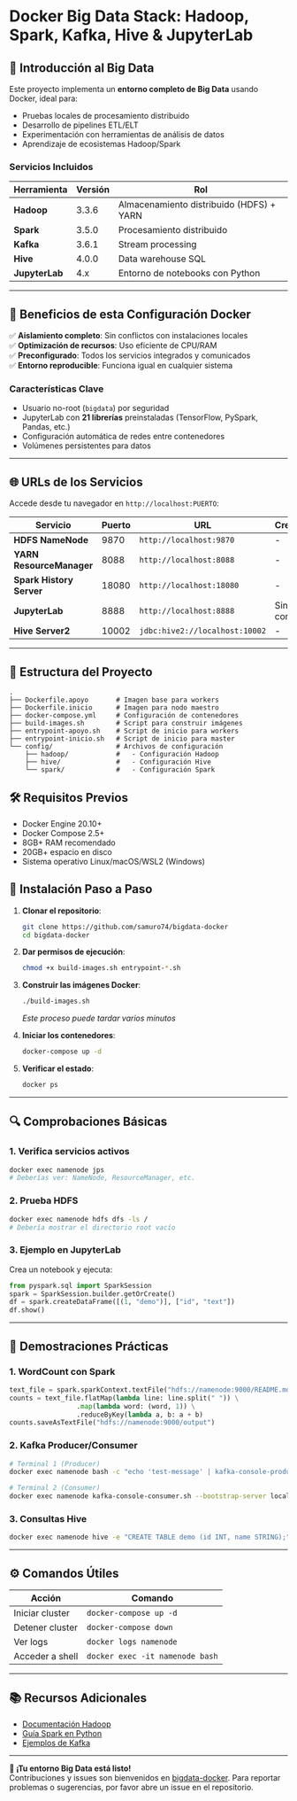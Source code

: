 # **Docker Big Data Stack: Hadoop, Spark, Kafka, Hive & JupyterLab**

## **📌 Introducción al Big Data**
Este proyecto implementa un **entorno completo de Big Data** usando Docker, ideal para:
- Pruebas locales de procesamiento distribuido
- Desarrollo de pipelines ETL/ELT
- Experimentación con herramientas de análisis de datos
- Aprendizaje de ecosistemas Hadoop/Spark

### **Servicios Incluidos**
| Herramienta | Versión | Rol |
|-------------|---------|-----|
| **Hadoop** | 3.3.6 | Almacenamiento distribuido (HDFS) + YARN |
| **Spark** | 3.5.0 | Procesamiento distribuido |
| **Kafka** | 3.6.1 | Stream processing |
| **Hive** | 4.0.0 | Data warehouse SQL |
| **JupyterLab** | 4.x | Entorno de notebooks con Python |

---

## **🐳 Beneficios de esta Configuración Docker**
✅ **Aislamiento completo**: Sin conflictos con instalaciones locales  
✅ **Optimización de recursos**: Uso eficiente de CPU/RAM  
✅ **Preconfigurado**: Todos los servicios integrados y comunicados  
✅ **Entorno reproducible**: Funciona igual en cualquier sistema  

### **Características Clave**
- Usuario no-root (`bigdata`) por seguridad
- JupyterLab con **21 librerías** preinstaladas (TensorFlow, PySpark, Pandas, etc.)
- Configuración automática de redes entre contenedores
- Volúmenes persistentes para datos

---

## **🌐 URLs de los Servicios**
Accede desde tu navegador en `http://localhost:PUERTO`:

| Servicio | Puerto | URL | Credenciales |
|----------|--------|-----|-------------|
| **HDFS NameNode** | 9870 | `http://localhost:9870` | - |
| **YARN ResourceManager** | 8088 | `http://localhost:8088` | - |
| **Spark History Server** | 18080 | `http://localhost:18080` | - |
| **JupyterLab** | 8888 | `http://localhost:8888` | Sin contraseña |
| **Hive Server2** | 10002 | `jdbc:hive2://localhost:10002` | - |

---
## 🧩 Estructura del Proyecto

```
.
├── Dockerfile.apoyo       # Imagen base para workers
├── Dockerfile.inicio      # Imagen para nodo maestro
├── docker-compose.yml     # Configuración de contenedores
├── build-images.sh        # Script para construir imágenes
├── entrypoint-apoyo.sh    # Script de inicio para workers
├── entrypoint-inicio.sh   # Script de inicio para master
└── config/                # Archivos de configuración
    ├── hadoop/            #   - Configuración Hadoop
    ├── hive/              #   - Configuración Hive
    └── spark/             #   - Configuración Spark
```
## 🛠️ Requisitos Previos

- Docker Engine 20.10+
- Docker Compose 2.5+
- 8GB+ RAM recomendado
- 20GB+ espacio en disco
- Sistema operativo Linux/macOS/WSL2 (Windows)

## 🚀 Instalación Paso a Paso

1. **Clonar el repositorio**:
   ```bash
   git clone https://github.com/samuro74/bigdata-docker
   cd bigdata-docker
   ```

2. **Dar permisos de ejecución**:
   ```bash
   chmod +x build-images.sh entrypoint-*.sh
   ```

3. **Construir las imágenes Docker**:
   ```bash
   ./build-images.sh
   ```
   *Este proceso puede tardar varios minutos*

4. **Iniciar los contenedores**:
   ```bash
   docker-compose up -d
   ```

5. **Verificar el estado**:
   ```bash
   docker ps
   ```
---

## **🔍 Comprobaciones Básicas**
### **1. Verifica servicios activos**
```bash
docker exec namenode jps
# Deberías ver: NameNode, ResourceManager, etc.
```

### **2. Prueba HDFS**
```bash
docker exec namenode hdfs dfs -ls /
# Debería mostrar el directorio root vacío
```

### **3. Ejemplo en JupyterLab**
Crea un notebook y ejecuta:
```python
from pyspark.sql import SparkSession
spark = SparkSession.builder.getOrCreate()
df = spark.createDataFrame([(1, "demo")], ["id", "text"])
df.show()
```

---

## **🚀 Demostraciones Prácticas**
### **1. WordCount con Spark**
```python
text_file = spark.sparkContext.textFile("hdfs://namenode:9000/README.md")
counts = text_file.flatMap(lambda line: line.split(" ")) \
                 .map(lambda word: (word, 1)) \
                 .reduceByKey(lambda a, b: a + b)
counts.saveAsTextFile("hdfs://namenode:9000/output")
```

### **2. Kafka Producer/Consumer**
```bash
# Terminal 1 (Producer)
docker exec namenode bash -c "echo 'test-message' | kafka-console-producer.sh --broker-list localhost:9092 --topic demo"

# Terminal 2 (Consumer)
docker exec namenode kafka-console-consumer.sh --bootstrap-server localhost:9092 --topic demo --from-beginning
```

### **3. Consultas Hive**
```bash
docker exec namenode hive -e "CREATE TABLE demo (id INT, name STRING);"
```

---

## **⚙️ Comandos Útiles**
| Acción | Comando |
|--------|---------|
| Iniciar cluster | `docker-compose up -d` |
| Detener cluster | `docker-compose down` |
| Ver logs | `docker logs namenode` |
| Acceder a shell | `docker exec -it namenode bash` |

---

## **📚 Recursos Adicionales**
- [Documentación Hadoop](https://hadoop.apache.org/docs/stable/)
- [Guía Spark en Python](https://spark.apache.org/docs/latest/api/python/)
- [Ejemplos de Kafka](https://kafka.apache.org/quickstart)

---

**🎉 ¡Tu entorno Big Data está listo!**  
Contribuciones y issues son bienvenidos en [bigdata-docker](https://github.com/samuro74/bigdata-docker).
Para reportar problemas o sugerencias, por favor abre un issue en el repositorio.
```
